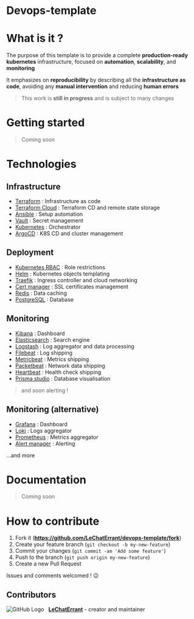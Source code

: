 # Devops-template

# What is it ?

The purpose of this template is to provide a complete **production-ready** **kubernetes** infrastructure, focused on **automation**, **scalability**, and **monitoring**

It emphasizes on **reproducibility** by describing all the **infrastructure as code**, avoiding any **manual intervention** and reducing **human errors**

> This work is **still in progress** and is subject to many changes

<!-- START doctoc generated TOC please keep comment here to allow auto update -->
<!-- END doctoc generated TOC please keep comment here to allow auto update -->

# Getting started

> Coming soon

# Technologies

## Infrastructure

- [Terraform](https://www.terraform.io/) : Infrastructure as code
- [Terraform Cloud](https://www.terraform.io/cloud) : Terraform CD and remote state storage
- [Ansible](https://www.ansible.com/) : Setup automation
- [Vault](https://www.vaultproject.io/) : Secret management
- [Kubernetes](https://kubernetes.io/) : Orchestrator
- [ArgoCD](https://argoproj.github.io/cd/) : K8S CD and cluster management

## Deployment

- [Kubernetes RBAC](https://kubernetes.io/docs/reference/access-authn-authz/rbac/) : Role restrictions
- [Helm](https://helm.sh/) : Kubernetes objects templating
- [Traefik](https://traefik.io/) : Ingress controller and cloud networking
- [Cert manager](https://cert-manager.io/) : SSL certificates management
- [Redis](https://redis.io/) : Data caching
- [PostgreSQL](https://www.postgresql.org/) : Database

## Monitoring

- [Kibana](https://www.elastic.co/fr/kibana/) : Dashboard
- [Elasticsearch](https://www.elastic.co/fr/) : Search engine
- [Logstash](https://www.elastic.co/fr/logstash/) : Log aggregator and data processing
- [Filebeat](https://www.elastic.co/fr/beats/filebeat) : Log shipping
- [Metricbeat](https://www.elastic.co/fr/beats/metricbeat) : Metrics shipping
- [Packetbeat](https://www.elastic.co/fr/beats/packetbeat) : Network data shipping
- [Heartbeat](https://www.elastic.co/fr/beats/heartbeat) : Health check shipping
- [Prisma studio](https://www.prisma.io/studio) : Database visualisation
> and soon alerting !

## Monitoring (alternative)

- [Grafana](https://grafana.com/) : Dashboard
- [Loki](https://grafana.com/oss/loki/) : Logs aggregator
- [Prometheus](https://prometheus.io/) : Metrics aggregator
- [Alert manager](https://prometheus.io/docs/alerting/latest/alertmanager/) : Alerting

...and more

# Documentation

> Coming soon

# How to contribute

1. Fork it (**<https://github.com/LeChatErrant/devops-template/fork>**)
2. Create your feature branch (`git checkout -b my-new-feature`)
3. Commit your changes (`git commit -am 'Add some feature'`)
4. Push to the branch (`git push origin my-new-feature`)
5. Create a new Pull Request

Issues and comments welcomed ! :wink:

## Contributors

![GitHub Logo](https://github.com/LeChatErrant.png?size=30) &nbsp; **[LeChatErrant](https://github.com/LeChatErrant)** - creator and maintainer
